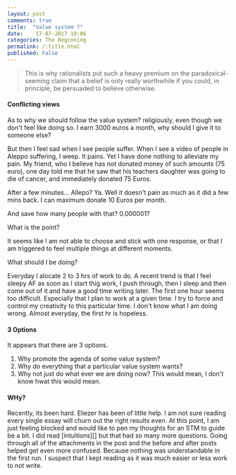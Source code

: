 ```yaml
---
layout: post
comments: true
title:  "Value system ?"
date:    17-07-2017 19:06
categories: The Beginning
permalink: /:title.html
published: False
---
```


>This is why rationalists put such a heavy premium on the paradoxical-seeming claim that a belief is only really worthwhile if you could, in principle, be persuaded to believe otherwise.

#### Conflicting views

As to why we should follow the value system? religiously, even though we don't feel like doing so. I earn 3000 euros a month, why should I give it to someone else?

But then I feel sad when I see people suffer. When I see a video of people in Aleppo suffering, I weep. It pains. Yet I have done nothing to alleviate my pain. My friend, who I believe has not donated money of such amounts (75 euro), one day told me that he saw that his teachers daughter was going to die of cancer, and immediately donated 75 Euros.

After a few minutes... Allepo? Ya. Well it doesn't pain as much as it did a few mins back. I can maximum donate 10 Euros per month. 

And save how many people with that? 0.000001?

What is the point?

It seems like I am not able to choose and stick with one response, or that I am triggered to feel multiple things at different moments.

What should I be doing?

Everyday I alocate 2 to 3 hrs of work to do. A recent trend is that I feel sleepy AF as soon as I start thig work, I push through, then I sleep and then come out of it and have a good time writing later. The first one hour seems too difficult. Especially that I plan to work at a given time. I try to force and control my creativity to this particular time. I don't know what I am doing wrong.
Almost everyday, the first hr is hopeless.

#### 3 Options

It appears that there are 3 options. 
1. Why promote the agenda of some value system?
2. Why do everything that a particular value system wants?
3. Why not just do what ever we are doing now? This would mean, I don't know hwat this would mean.

#### WHy?

Recently, its been hard. Eliezer has been of little help. I am not sure reading every single essay will churn out the right results even. At this point, I am just feeling blocked and would like to pen my thoughts for an STM to guide be a bit. I did read [intuitions][] but that had so many more questions. Going through all of the attachments in the post and the before and after posts helped get even more confused. Because nothing was understandable in the first run. I suspect that I kept reading as it was much easier or less work to not write. 
